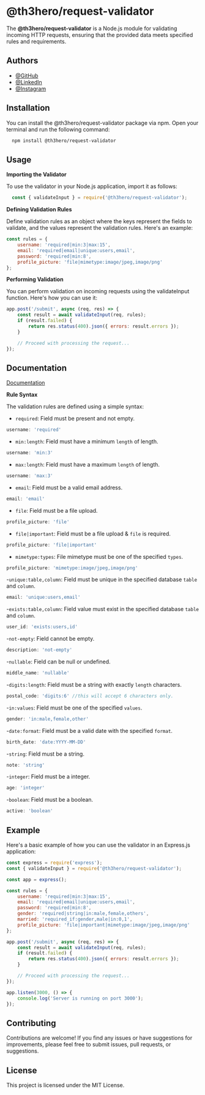 
# @th3hero/request-validator

The **@th3hero/request-validator** is a Node.js module for validating incoming HTTP requests, ensuring that the provided data meets specified rules and requirements.


## Authors

- [@GitHub](https://github.com/th3hero)
- [@LinkedIn](https://www.linkedin.com/in/thealokkumarsingh/)
- [@Instagram](https://www.instagram.com/thealokkumarsingh/)


## Installation
You can install the @th3hero/request-validator package via npm. Open your terminal and run the following command:

```bash
  npm install @th3hero/request-validator
```

## Usage
**Importing the Validator**

To use the validator in your Node.js application, import it as follows:

```javascript
  const { validateInput } = require('@th3hero/request-validator');
```

**Defining Validation Rules**

Define validation rules as an object where the keys represent the fields to validate, and the values represent the validation rules. Here's an example:

```javascript
const rules = {
    username: 'required|min:3|max:15',
    email: 'required|email|unique:users,email',
    password: 'required|min:8',
    profile_picture: 'file|mimetype:image/jpeg,image/png'
};
```

**Performing Validation**

You can perform validation on incoming requests using the validateInput function. Here's how you can use it:

```javascript
app.post('/submit', async (req, res) => {
    const result = await validateInput(req, rules);
    if (result.failed) {
        return res.status(400).json({ errors: result.errors });
    }

    // Proceed with processing the request...
});
```
## Documentation
[Documentation](https://github.com/th3hero/request-validator)

**Rule Syntax**

The validation rules are defined using a simple syntax:

- `required`: Field must be present and not empty.
```javascript
username: 'required'
```
- `min:length`: Field must have a minimum `length` of length.
```javascript
username: 'min:3'
```
- `max:length`: Field must have a maximum `length` of length.
```javascript
username: 'max:3'
```
- `email`: Field must be a valid email address.
```javascript
email: 'email'
```
- `file`: Field must be a file upload.
```javascript
profile_picture: 'file'
```
- `file|important`: Field must be a file upload & `file` is required.
```javascript
profile_picture: 'file|important'
```
- `mimetype:types`: File mimetype must be one of the specified `types`.
```javascript
profile_picture: 'mimetype:image/jpeg,image/png'
```
-`unique:table,column`: Field must be unique in the specified database `table` and `column`.
```javascript
email: 'unique:users,email'
```
-`exists:table,column`: Field value must exist in the specified database `table` and `column`.
```javascript
user_id: 'exists:users,id'
```
-`not-empty`: Field cannot be empty.
```javascript
description: 'not-empty'
```
-`nullable`: Field can be null or undefined.
```javascript
middle_name: 'nullable'
```
-`digits:length`: Field must be a string with exactly `length` characters.
```javascript
postal_code: 'digits:6' //this will accept 6 characters only.
```
-`in:values`: Field must be one of the specified `values`.
```javascript
gender: 'in:male,female,other'
```
-`date:format`: Field must be a valid date with the specified `format`.
```javascript
birth_date: 'date:YYYY-MM-DD'
```
-`string`: Field must be a string.
```javascript
note: 'string'
```
-`integer`: Field must be a integer.
```javascript
age: 'integer'
```
-`boolean`: Field must be a boolean.
```javascript
active: 'boolean'
```

## Example
Here's a basic example of how you can use the validator in an Express.js application:

```javascript
const express = require('express');
const { validateInput } = require('@th3hero/request-validator');

const app = express();

const rules = {
    username: 'required|min:3|max:15',
    email: 'required|email|unique:users,email',
    password: 'required|min:8',
    gender: 'required|string|in:male,female,others',
    married: 'required_if:gender,male|in:0,1',
    profile_picture: 'file|important|mimetype:image/jpeg,image/png'
};

app.post('/submit', async (req, res) => {
    const result = await validateInput(req, rules);
    if (result.failed) {
        return res.status(400).json({ errors: result.errors });
    }

    // Proceed with processing the request...
});

app.listen(3000, () => {
    console.log('Server is running on port 3000');
});
```

## Contributing
Contributions are welcome! If you find any issues or have suggestions for improvements, please feel free to submit issues, pull requests, or suggestions.

## License
This project is licensed under the MIT License.